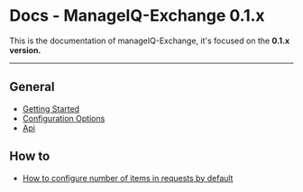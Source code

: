 # Docs - ManageIQ-Exchange 0.1.x

This is the documentation of manageIQ-Exchange, it's focused on the **0.1.x version.**

-----

## General

- [Getting Started](general/getting_started.md)
- [Configuration Options](general/configuration_options.md)
- [Api](general/api.md)

## How to

- [How to configure number of items in requests by default](howto/add_items_per_page.md)
